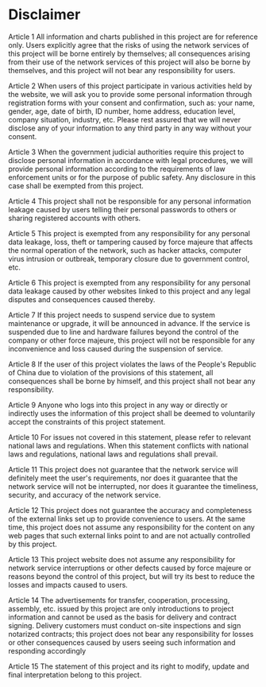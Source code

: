 # Disclaimer

Article 1
All information and charts published in this project are for reference only. Users explicitly agree that the risks of using the network services of this project will be borne entirely by themselves; all consequences arising from their use of the network services of this project will also be borne by themselves, and this project will not bear any responsibility for users.

Article 2
When users of this project participate in various activities held by the website, we will ask you to provide some personal information through registration forms with your consent and confirmation, such as: your name, gender, age, date of birth, ID number, home address, education level, company situation, industry, etc. Please rest assured that we will never disclose any of your information to any third party in any way without your consent.

Article 3
When the government judicial authorities require this project to disclose personal information in accordance with legal procedures, we will provide personal information according to the requirements of law enforcement units or for the purpose of public safety. Any disclosure in this case shall be exempted from this project.

Article 4
This project shall not be responsible for any personal information leakage caused by users telling their personal passwords to others or sharing registered accounts with others.

Article 5
This project is exempted from any responsibility for any personal data leakage, loss, theft or tampering caused by force majeure that affects the normal operation of the network, such as hacker attacks, computer virus intrusion or outbreak, temporary closure due to government control, etc.

Article 6
This project is exempted from any responsibility for any personal data leakage caused by other websites linked to this project and any legal disputes and consequences caused thereby.

Article 7
If this project needs to suspend service due to system maintenance or upgrade, it will be announced in advance. If the service is suspended due to line and hardware failures beyond the control of the company or other force majeure, this project will not be responsible for any inconvenience and loss caused during the suspension of service.

Article 8
If the user of this project violates the laws of the People's Republic of China due to violation of the provisions of this statement, all consequences shall be borne by himself, and this project shall not bear any responsibility.

Article 9
Anyone who logs into this project in any way or directly or indirectly uses the information of this project shall be deemed to voluntarily accept the constraints of this project statement.

Article 10
For issues not covered in this statement, please refer to relevant national laws and regulations. When this statement conflicts with national laws and regulations, national laws and regulations shall prevail.

Article 11
This project does not guarantee that the network service will definitely meet the user's requirements, nor does it guarantee that the network service will not be interrupted, nor does it guarantee the timeliness, security, and accuracy of the network service.

Article 12
This project does not guarantee the accuracy and completeness of the external links set up to provide convenience to users. At the same time, this project does not assume any responsibility for the content on any web pages that such external links point to and are not actually controlled by this project.

Article 13
This project website does not assume any responsibility for network service interruptions or other defects caused by force majeure or reasons beyond the control of this project, but will try its best to reduce the losses and impacts caused to users.

Article 14
The advertisements for transfer, cooperation, processing, assembly, etc. issued by this project are only introductions to project information and cannot be used as the basis for delivery and contract signing. Delivery customers must conduct on-site inspections and sign notarized contracts; this project does not bear any responsibility for losses or other consequences caused by users seeing such information and responding accordingly

Article 15
The statement of this project and its right to modify, update and final interpretation belong to this project.